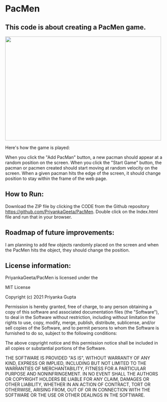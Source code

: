 # PacMen

## This code is about creating a PacMen game.

<img src= "PacMan1.jpg" width='500' height='333' />

Here's how the game is played:

When you click the "Add PacMan" button, a new pacman should appear at a random position on the screen.
When you click the "Start Game" button, the pacman or pacmen created should start moving at random velocity on the screen.
When a given pacman hits the edge of the screen, it should change position to stay within the frame of the web page.

## How to Run:
Download the ZIP file by clicking the CODE from the Github repository https://github.com/PriyankaGeeta/PacMen. Double click on the Index.html file and run that in your browser.

## Roadmap of future improvements:
I am planning to add few objects randomly placed on the screen and when the PacMen hits the object, they should change the position.

## License information: 
PriyankaGeeta/PacMen is licensed under the

MIT License

Copyright (c) 2021 Priyanka Gupta

Permission is hereby granted, free of charge, to any person obtaining a copy
of this software and associated documentation files (the "Software"), to deal
in the Software without restriction, including without limitation the rights
to use, copy, modify, merge, publish, distribute, sublicense, and/or sell
copies of the Software, and to permit persons to whom the Software is
furnished to do so, subject to the following conditions:

The above copyright notice and this permission notice shall be included in all
copies or substantial portions of the Software.

THE SOFTWARE IS PROVIDED "AS IS", WITHOUT WARRANTY OF ANY KIND, EXPRESS OR
IMPLIED, INCLUDING BUT NOT LIMITED TO THE WARRANTIES OF MERCHANTABILITY,
FITNESS FOR A PARTICULAR PURPOSE AND NONINFRINGEMENT. IN NO EVENT SHALL THE
AUTHORS OR COPYRIGHT HOLDERS BE LIABLE FOR ANY CLAIM, DAMAGES OR OTHER
LIABILITY, WHETHER IN AN ACTION OF CONTRACT, TORT OR OTHERWISE, ARISING FROM,
OUT OF OR IN CONNECTION WITH THE SOFTWARE OR THE USE OR OTHER DEALINGS IN THE
SOFTWARE.

